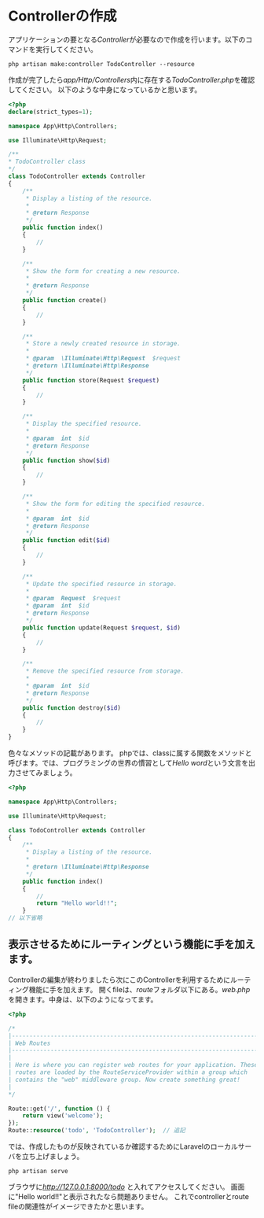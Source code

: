 # Controllerの作成

アプリケーションの要となる*Controller*が必要なので作成を行います。以下のコマンドを実行してください。

```shell
php artisan make:controller TodoController --resource
```

作成が完了したら*app/Http/Controllers*内に存在する*TodoController.php*を確認してください。
以下のような中身になっているかと思います。

```php
<?php
declare(strict_types=1);

namespace App\Http\Controllers;

use Illuminate\Http\Request;

/**
* TodoController class
*/
class TodoController extends Controller
{
    /**
     * Display a listing of the resource.
     *
     * @return Response
     */
    public function index()
    {
        //
    }

    /**
     * Show the form for creating a new resource.
     *
     * @return Response
     */
    public function create()
    {
        //
    }

    /**
     * Store a newly created resource in storage.
     *
     * @param  \Illuminate\Http\Request  $request
     * @return \Illuminate\Http\Response
     */
    public function store(Request $request)
    {
        //
    }

    /**
     * Display the specified resource.
     *
     * @param  int  $id
     * @return Response
     */
    public function show($id)
    {
        //
    }

    /**
     * Show the form for editing the specified resource.
     *
     * @param  int  $id
     * @return Response
     */
    public function edit($id)
    {
        //
    }

    /**
     * Update the specified resource in storage.
     *
     * @param  Request  $request
     * @param  int  $id
     * @return Response
     */
    public function update(Request $request, $id)
    {
        //
    }

    /**
     * Remove the specified resource from storage.
     *
     * @param  int  $id
     * @return Response
     */
    public function destroy($id)
    {
        //
    }
}
```

色々なメソッドの記載があります。
phpでは、classに属する関数をメソッドと呼びます。では、プログラミングの世界の慣習として*Hello word*という文言を出力させてみましょう。


```php
<?php

namespace App\Http\Controllers;

use Illuminate\Http\Request;

class TodoController extends Controller
{
    /**
     * Display a listing of the resource.
     *
     * @return \Illuminate\Http\Response
     */
    public function index()
    {
        //
        return "Hello world!!";
    }
// 以下省略
```

## 表示させるためにルーティングという機能に手を加えます。
Controllerの編集が終わりましたら次にこのControllerを利用するためにルーティング機能に手を加えます。
開くfileは、*route*フォルダ以下にある。*web.php*を開きます。中身は、以下のようになってます。
  
```php
<?php

/*
|--------------------------------------------------------------------------
| Web Routes
|--------------------------------------------------------------------------
|
| Here is where you can register web routes for your application. These
| routes are loaded by the RouteServiceProvider within a group which
| contains the "web" middleware group. Now create something great!
|
*/

Route::get('/', function () {
    return view('welcome');
});
Route::resource('todo', 'TodoController');  // 追記
```

では、作成したものが反映されているか確認するためにLaravelのローカルサーバを立ち上げましょう。

```shell
php artisan serve
```

ブラウザに*http://127.0.0.1:8000/todo* と入れてアクセスしてください。
画面に"Hello world!!"と表示されたなら問題ありません。
これでcontrollerとroute fileの関連性がイメージできたかと思います。
